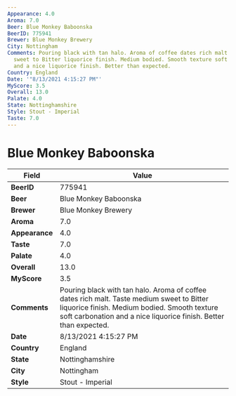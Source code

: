```yaml
---
Appearance: 4.0
Aroma: 7.0
Beer: Blue Monkey Baboonska
BeerID: 775941
Brewer: Blue Monkey Brewery
City: Nottingham
Comments: Pouring black with tan halo. Aroma of coffee dates rich malt. Taste medium
  sweet to Bitter liquorice finish. Medium bodied. Smooth texture soft carbonation
  and a nice liquorice finish. Better than expected.
Country: England
Date: '"8/13/2021 4:15:27 PM"'
MyScore: 3.5
Overall: 13.0
Palate: 4.0
State: Nottinghamshire
Style: Stout - Imperial
Taste: 7.0
---
```


# Blue Monkey Baboonska

| Field         | Value |
|---------------|-------|
| **BeerID** | 775941 |
| **Beer** | Blue Monkey Baboonska |
| **Brewer** | Blue Monkey Brewery |
| **Aroma** | 7.0 |
| **Appearance** | 4.0 |
| **Taste** | 7.0 |
| **Palate** | 4.0 |
| **Overall** | 13.0 |
| **MyScore** | 3.5 |
| **Comments** | Pouring black with tan halo. Aroma of coffee dates rich malt. Taste medium sweet to Bitter liquorice finish. Medium bodied. Smooth texture soft carbonation and a nice liquorice finish. Better than expected. |
| **Date** | 8/13/2021 4:15:27 PM |
| **Country** | England |
| **State** | Nottinghamshire |
| **City** | Nottingham |
| **Style** | Stout - Imperial |

